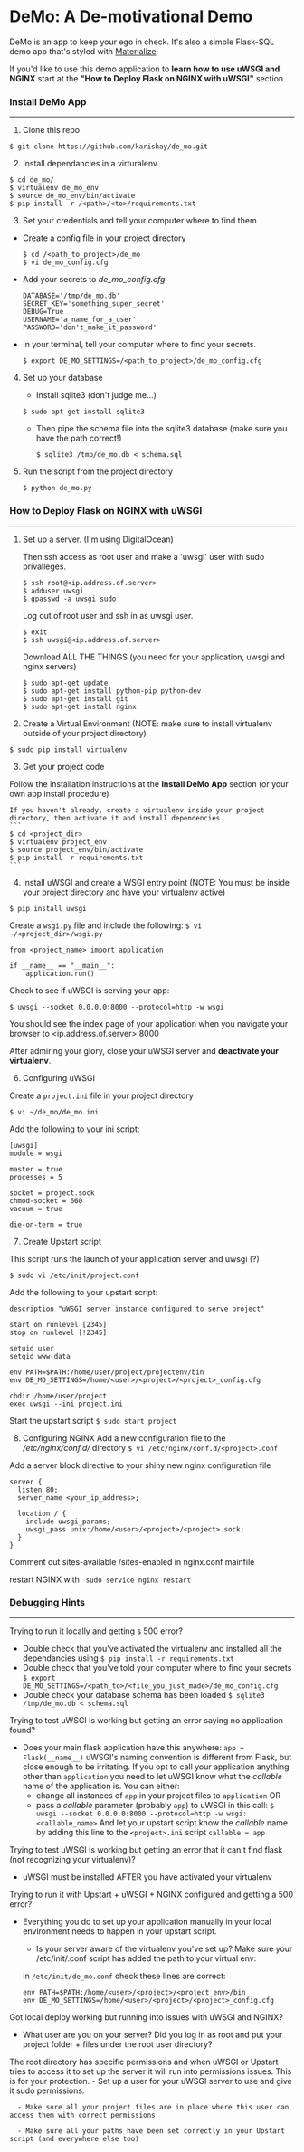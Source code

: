 # DeMo: A De-motivational Demo

 DeMo is an app to keep your ego in check. It's also a simple Flask-SQL demo app that's styled with [Materialize](http://materializecss.com/).

 If you'd like to use this demo application to **learn how to use uWSGI and NGINX** start at the **"How to Deploy Flask on NGINX with uWSGI"** section.

### Install DeMo App
*****


1. Clone this repo

 ```
 $ git clone https://github.com/karishay/de_mo.git
 ```

2. Install dependancies in a virturalenv

 ```
 $ cd de_mo/
 $ virtualenv de_mo_env
 $ source de_mo_env/bin/activate
 $ pip install -r /<path>/<to>/requirements.txt
 ```

3. Set your credentials and tell your computer where to find them
 * Create a config file in your project directory
   ```
   $ cd /<path_to_project>/de_mo
   $ vi de_mo_config.cfg
   ```
  * Add your secrets to *de_mo_config.cfg*

     ```
     DATABASE='/tmp/de_mo.db'
     SECRET_KEY='something_super_secret'
     DEBUG=True
     USERNAME='a_name_for_a_user'
     PASSWORD='don't_make_it_password'
     ```

 * In your terminal, tell your computer where to find your secrets.

    ```
    $ export DE_MO_SETTINGS=/<path_to_project>/de_mo_config.cfg
    ```

4. Set up your database

    * Install sqlite3 (don't judge me...)

     ```
     $ sudo apt-get install sqlite3
     ```

   * Then pipe the schema file into the sqlite3 database
     (make sure you have the path correct!)

     ```
     $ sqlite3 /tmp/de_mo.db < schema.sql
     ```

5. Run the script from the project directory

   ```
   $ python de_mo.py
   ```


### How to Deploy Flask on NGINX with uWSGI
*******

1. Set up a server. (I'm using DigitalOcean)

    Then ssh access as root user and make a 'uwsgi' user with sudo privalleges.
    ```
    $ ssh root@<ip.address.of.server>
    $ adduser uwsgi
    $ gpasswd -a uwsgi sudo
    ```

    Log out of root user and ssh in as uwsgi user.
    ```
    $ exit
    $ ssh uwsgi@<ip.address.of.server>
    ```

    Download ALL THE THINGS (you need for your application, uwsgi and nginx servers)
    ```
    $ sudo apt-get update
    $ sudo apt-get install python-pip python-dev
    $ sudo apt-get install git
    $ sudo apt-get install nginx
    ```

2. Create a Virtual Environment
  (NOTE: make sure to install virtualenv outside of your project directory)
  ```
  $ sudo pip install virtualenv
  ```

3. Get your project code

  Follow the installation instructions at the **Install DeMo App** section (or your own app install procedure)

    If you haven't already, create a virtualenv inside your project directory, then activate it and install dependencies.
    ```
    $ cd <project_dir>
    $ virtualenv project_env
    $ source project_env/bin/activate
    $ pip install -r requirements.txt
    ```


4. Install uWSGI and create a WSGI entry point
  (NOTE: You must be inside your project directory and have your virtualenv active)

  ```
  $ pip install uwsgi
  ```

  Create a `wsgi.py` file and include the following:
  `$ vi ~/<project_dir>/wsgi.py`

  ```
  from <project_name> import application

  if __name__ == "__main__":
      application.run()
  ```

  Check to see if uWSGI is serving your app:
  ```
  $ uwsgi --socket 0.0.0.0:8000 --protocol=http -w wsgi
  ```

  You should see the index page of your application when you navigate your browser to <ip.address.of.server>:8000

  After admiring your glory, close your uWSGI server and **deactivate your virtualenv**.

6. Configuring uWSGI

  Create a `project.ini` file in your project directory
  ```
  $ vi ~/de_mo/de_mo.ini
  ```
  Add the following to your ini script:
  ```
  [uwsgi]
  module = wsgi

  master = true
  processes = 5

  socket = project.sock
  chmod-socket = 660
  vacuum = true

  die-on-term = true
  ```

7. Create Upstart script

  This script runs the launch of your application server and uwsgi (?)
  ```
  $ sudo vi /etc/init/project.conf
  ```

  Add the following to your upstart script:
  ```
  description "uWSGI server instance configured to serve project"

  start on runlevel [2345]
  stop on runlevel [!2345]

  setuid user
  setgid www-data

  env PATH=$PATH:/home/user/project/projectenv/bin
  env DE_MO_SETTINGS=/home/<user>/<project>/<project>_config.cfg

  chdir /home/user/project
  exec uwsgi --ini project.ini
  ```

  Start the upstart script
  `$ sudo start project`

8. Configuring NGINX
  Add a new configuration file to the */etc/nginx/conf.d/* directory
  `$ vi /etc/nginx/conf.d/<project>.conf`

  Add a server block directive to your shiny new nginx configuration file
  ```
  server {
    listen 80;
    server_name <your_ip_address>;

    location / {
      include uwsgi_params;
      uwsgi_pass unix:/home/<user>/<project>/<project>.sock;
    }
  }
  ```
  Comment out sites-available /sites-enabled in nginx.conf mainfile

  restart NGINX with ` sudo service nginx restart`

### Debugging Hints
*****

Trying to run it locally and getting s 500 error?
  - Double check that you've activated the virtualenv and installed all the dependancies using
    `$ pip install -r requirements.txt`
  - Double check that you've told your computer where to find your secrets
    `$ export DE_MO_SETTINGS=/<path_to>/<file_you_just_made>/de_mo_config.cfg`
  - Double check your database schema has been loaded
    `$ sqlite3 /tmp/de_mo.db < schema.sql`

Trying to test uWSGI is working but getting an error saying no application found?
  - Does your main flask application have this anywhere: ` app = Flask(__name__) `
    uWSGI's naming convention is different from Flask, but close enough to be irritating. If you opt to call your application anything other than `application` you need to let uWSGI know what the *callable* name of the application is. You can either:
      * change all instances of `app` in your project files to `application` OR
      * pass a *callable* parameter (probably `app`) to uWSGI in this call:
        `$ uwsgi --socket 0.0.0.0:8000 --protocol=http -w wsgi:<callable_name>`
        And let your upstart script know the *callable* name by adding this line to the `<project>.ini` script
        `callable = app`

Trying to test uWSGI is working but getting an error that it can't find flask (not recognizing your virtualenv)?
  - uWSGI must be installed AFTER you have activated your virtualenv


Trying to run it with Upstart + uWSGI + NGINX configured and getting a 500 error?
  - Everything you do to set up your application manually in your local environment needs to happen in your upstart script.
    - Is your server aware of the virtualenv you've set up? Make sure your /etc/init/<project>.conf script has added the path to your virtual env:

    in `/etc/init/de_mo.conf` check these lines are correct:
    ```
    env PATH=$PATH:/home/<user>/<project>/<project_env>/bin
    env DE_MO_SETTINGS=/home/<user>/<project>/<project>_config.cfg
    ```

Got local deploy working but running into issues with uWSGI and NGINX?
  - What user are you on your server? Did you log in as root and put your project folder + files under the root user directory?

  The root directory has specific permissions and when uWSGI or Upstart tries to access it to set up the server it will run into permissions issues. This is for your protection.
      - Set up a user for your uWSGI server to use and give it sudo permissions.  

      - Make sure all your project files are in place where this user can access them with correct permissions

      - Make sure all your paths have been set correctly in your Upstart script (and everywhere else too)
